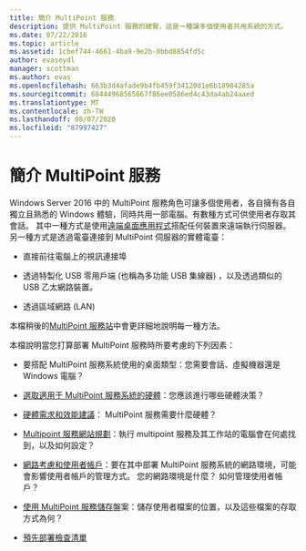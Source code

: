 ```yaml
---
title: 簡介 MultiPoint 服務
description: 提供 MultiPoint 服務的總覽，這是一種讓多個使用者共用系統的方式。
ms.date: 07/22/2016
ms.topic: article
ms.assetid: 1cbef744-4661-4ba9-9e2b-0bbd8854fd5c
author: evaseydl
manager: scottman
ms.author: evas
ms.openlocfilehash: 663b3d4afade9b4fb459f34120d1e6b18984285a
ms.sourcegitcommit: 68444968565667f86ee0586ed4c43da4ab24aaed
ms.translationtype: MT
ms.contentlocale: zh-TW
ms.lasthandoff: 08/07/2020
ms.locfileid: "87997427"
---
```

# <a name="introducing-multipoint-services"></a>簡介 MultiPoint 服務
Windows Server 2016 中的 MultiPoint 服務角色可讓多個使用者，各自擁有各自獨立且熟悉的 Windows 體驗，同時共用一部電腦。有數種方式可供使用者存取其會話。 其中一種方式是使用[遠端桌面應用程式](../remote-desktop-services/clients/remote-desktop-clients.md)搭配任何裝置來遠端執行伺服器。 另一種方式是透過電臺連接到 MultiPoint 伺服器的實體電臺：

-   直接前往電腦上的視訊連接埠

-   透過特製化 USB 零用戶端 (也稱為多功能 USB 集線器) ，以及透過類似的 USB 乙太網路裝置。

-   透過區域網路 (LAN) 

本檔稍後的[MultiPoint 服務站](MultiPoint-services-Stations.md)中會更詳細地說明每一種方法。

本檔說明當您打算部署 MultiPoint 服務時所要考慮的下列因素：

-   要搭配 MultiPoint 服務系統使用的桌面類型：您需要會話、虛擬機器還是 Windows 電腦？

-   [選取適用于 MultiPoint 服務系統的硬體](./select-hardware-mps.md)：您應該進行哪些硬體決策？

-   [硬體需求和效能建議](./hardware-and-performance-recommendations.md)： MultiPoint 服務需要什麼硬體？

-   [Multipoint 服務網站規劃](MultiPoint-services-Site-Planning.md)：執行 multipoint 服務及其工作站的電腦會在何處找到，以及如何設定？

-   [網路考慮和使用者帳戶](Network-Considerations-and-User-Accounts.md)：要在其中部署 MultiPoint 服務系統的網路環境，可能會影響使用者帳戶的管理方式。 您的網路環境是什麼？ 如何管理使用者帳戶？

-   [使用 MultiPoint 服務儲存](Storing-Files-with-MultiPoint-services.md)盤案：儲存使用者檔案的位置，以及這些檔案的存取方式為何？

-   [預先部署檢查清單](Predeployment-Checklist.md)